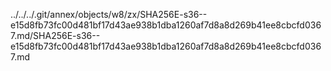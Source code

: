 ../../../.git/annex/objects/w8/zx/SHA256E-s36--e15d8fb73fc00d481bf17d43ae938b1dba1260af7d8a8d269b41ee8cbcfd0367.md/SHA256E-s36--e15d8fb73fc00d481bf17d43ae938b1dba1260af7d8a8d269b41ee8cbcfd0367.md